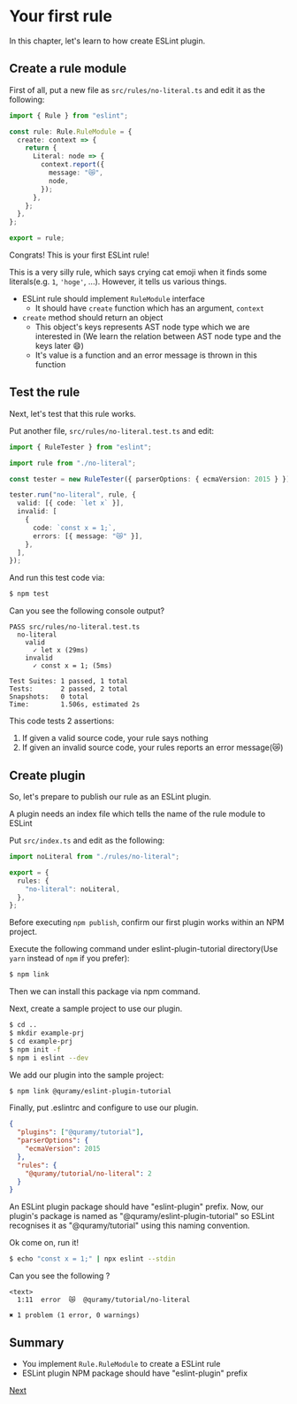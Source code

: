 # Your first rule

In this chapter, let's learn to how create ESLint plugin.

## Create a rule module

First of all, put a new file as `src/rules/no-literal.ts` and edit it as the following:

```ts
import { Rule } from "eslint";

const rule: Rule.RuleModule = {
  create: context => {
    return {
      Literal: node => {
        context.report({
          message: "😿",
          node,
        });
      },
    };
  },
};

export = rule;
```

Congrats! This is your first ESLint rule!

This is a very silly rule, which says crying cat emoji when it finds some literals(e.g. `1`, `'hoge'`, ...).
However, it tells us various things.

- ESLint rule should implement `RuleModule` interface
  - It should have `create` function which has an argument, `context`
- `create` method should return an object
  - This object's keys represents AST node type which we are interested in (We learn the relation between AST node type and the keys later :smile:)
  - It's value is a function and an error message is thrown in this function

## Test the rule

Next, let's test that this rule works.

Put another file, `src/rules/no-literal.test.ts` and edit:

```ts
import { RuleTester } from "eslint";

import rule from "./no-literal";

const tester = new RuleTester({ parserOptions: { ecmaVersion: 2015 } });

tester.run("no-literal", rule, {
  valid: [{ code: `let x` }],
  invalid: [
    {
      code: `const x = 1;`,
      errors: [{ message: "😿" }],
    },
  ],
});
```

And run this test code via:

```sh
$ npm test
```

Can you see the following console output?

```text
PASS src/rules/no-literal.test.ts
  no-literal
    valid
      ✓ let x (29ms)
    invalid
      ✓ const x = 1; (5ms)

Test Suites: 1 passed, 1 total
Tests:       2 passed, 2 total
Snapshots:   0 total
Time:        1.506s, estimated 2s
```

This code tests 2 assertions:

1. If given a valid source code, your rule says nothing
1. If given an invalid source code, your rules reports an error message(:crying_cat_face:)

## Create plugin

So, let's prepare to publish our rule as an ESLint plugin.

A plugin needs an index file which tells the name of the rule module to ESLint

Put `src/index.ts` and edit as the following:

```ts
import noLiteral from "./rules/no-literal";

export = {
  rules: {
    "no-literal": noLiteral,
  },
};
```

Before executing `npm publish`, confirm our first plugin works within an NPM project.

Execute the following command under eslint-plugin-tutorial directory(Use `yarn` instead of `npm` if you prefer):

```sh
$ npm link
```

Then we can install this package via npm command.

Next, create a sample project to use our plugin.

```sh
$ cd ..
$ mkdir example-prj
$ cd example-prj
$ npm init -f
$ npm i eslint --dev
```

We add our plugin into the sample project:

```sh
$ npm link @quramy/eslint-plugin-tutorial
```

Finally, put .eslintrc and configure to use our plugin.

```json
{
  "plugins": ["@quramy/tutorial"],
  "parserOptions": {
    "ecmaVersion": 2015
  },
  "rules": {
    "@quramy/tutorial/no-literal": 2
  }
}
```

An ESLint plugin package should have "eslint-plugin" prefix.
Now, our plugin's package is named as "@quramy/eslint-plugin-tutorial" so ESLint recognises it as "@quramy/tutorial" using this naming convention.

Ok come on, run it!

```sh
$ echo "const x = 1;" | npx eslint --stdin
```

Can you see the following ?

```text
<text>
  1:11  error  😿  @quramy/tutorial/no-literal

✖ 1 problem (1 error, 0 warnings)
```

## Summary

- You implement `Rule.RuleModule` to create a ESLint rule
- ESLint plugin NPM package should have "eslint-plugin" prefix

[Next](../20_dive_into_ast/README.md)
